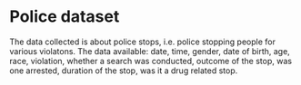 # Police dataset

The data collected is about police stops, i.e. police stopping people for various violatons. The data available: date, time, gender, date of birth, age, race, violation, whether a search was conducted, outcome of the stop, was one arrested, duration of the stop, was it a drug related stop.

